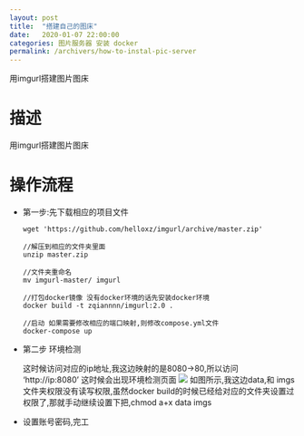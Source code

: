 ```yaml
---
layout: post
title:  "搭建自己的图床"
date:   2020-01-07 22:00:00
categories: 图片服务器 安装 docker
permalink: /archivers/how-to-instal-pic-server
---
```


用imgurl搭建图片图床

# 描述

用imgurl搭建图片图床

# 操作流程

* 第一步:先下载相应的项目文件 

    ~~~
    wget 'https://github.com/helloxz/imgurl/archive/master.zip'

    //解压到相应的文件夹里面
    unzip master.zip

    //文件夹重命名
    mv imgurl-master/ imgurl
    
    //打包docker镜像 没有docker环境的话先安装docker环境
    docker build -t zqiannnn/imgurl:2.0 .

    //启动 如果需要修改相应的端口映射,则修改compose.yml文件
    docker-compose up
    ~~~
* 第二步 环境检测

    这时候访问对应的ip地址,我这边映射的是8080->80,所以访问 ‘http://ip:8080’
    这时候会出现环境检测页面
    ![](http://image.batcher.cn:8080/imgs/2020/01/d8b854890603d069.png)
    如图所示,我这边data,和 imgs文件夹权限没有读写权限,虽然docker build的时候已经给对应的文件夹设置过权限了,那就手动继续设置下把,chmod a+x data imgs

* 设置账号密码,完工






